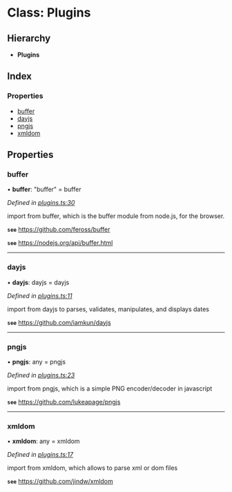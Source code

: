 
<a name="classespluginsmd"></a>

# Class: Plugins

## Hierarchy

* **Plugins**

## Index

### Properties

* [buffer](#buffer)
* [dayjs](#dayjs)
* [pngjs](#pngjs)
* [xmldom](#xmldom)

## Properties

### buffer

•  **buffer**: "buffer" = buffer

*Defined in [plugins.ts:30](https://github.com/dayaftereh/squishy/blob/fde2f5f/src/worker/execution/node-executor/script/plugins/plugins.ts#L30)*

import from buffer, which is the buffer module from node.js, for the browser.

**`see`** https://github.com/feross/buffer

**`see`** https://nodejs.org/api/buffer.html

___

### dayjs

•  **dayjs**: dayjs = dayjs

*Defined in [plugins.ts:11](https://github.com/dayaftereh/squishy/blob/fde2f5f/src/worker/execution/node-executor/script/plugins/plugins.ts#L11)*

import from dayjs to parses, validates, manipulates, and displays dates

**`see`** https://github.com/iamkun/dayjs

___

### pngjs

•  **pngjs**: any = pngjs

*Defined in [plugins.ts:23](https://github.com/dayaftereh/squishy/blob/fde2f5f/src/worker/execution/node-executor/script/plugins/plugins.ts#L23)*

import from pngjs, which is a simple PNG encoder/decoder in javascript

**`see`** https://github.com/lukeapage/pngjs

___

### xmldom

•  **xmldom**: any = xmldom

*Defined in [plugins.ts:17](https://github.com/dayaftereh/squishy/blob/fde2f5f/src/worker/execution/node-executor/script/plugins/plugins.ts#L17)*

import from xmldom, which allows to parse xml or dom files

**`see`** https://github.com/jindw/xmldom
